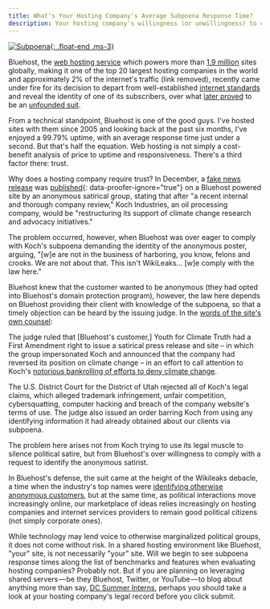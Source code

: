 ```yaml
---
title: What's Your Hosting Company's Average Subpoena Response Time?
description: Your hosting company's willingness (or unwillingness) to comply with Subpoenas may soon be seen as a competitive feature.
---
```


[![Subpoena](http://farm1.staticflickr.com/157/391427627_62f2a23df4_n.jpg){: .float-end .ms-3}](http://www.flickr.com/photos/timsamoff/391427627/)

Bluehost, the [web hosting service](http://en.wikipedia.org/wiki/Web_hosting_service) which powers more than [1.9 million](http://en.wikipedia.org/wiki/Bluehost) sites globally, making it one of the top 20 largest hosting companies in the world and approximately 2% of the internet's traffic (link removed), recently came under fire for its decision to depart from well-established [internet standards](http://pubcit.typepad.com/clpblog/2010/07/two-new-cases-on-internet-anonymity.html) and reveal the identity of one of its subscribers, over what [later proved](http://www.sltrib.com/sltrib/money/51780456-79/koch-company-judge-federal.html.csp) to be an [unfounded suit](http://pubcit.typepad.com/files/kochindustries.pdf).

From a technical standpoint, Bluehost is one of the good guys. I've hosted sites with them since 2005 and looking back at the past six months, I've enjoyed a 99.79% uptime, with an average response time just under a second. But that's half the equation. Web hosting is not simply a cost-benefit analysis of price to uptime and responsiveness. There's a third factor there: trust.

Why does a hosting company require trust? In December, a [fake news release](http://www.scribd.com/doc/45044630/Koch-Industries-on-Climate-Science) was [published](http://www.nytimes.com/2011/02/14/business/media/14link.html?_r=1){: data-proofer-ignore="true"} on a Bluehost powered site by an anonymous satirical group, stating that after "a recent internal and thorough company review," Koch Industries, an oil processing company, would be "restructuring its support of climate change research and advocacy initiatives."

The problem occurred, however, when Bluehost was over eager to comply with Koch's subpoena demanding the identity of the anonymous poster, arguing, "[w]e are not in the business of harboring, you know, felons and crooks. We are not about that. This isn't WikiLeaks… [w]e comply with the law here."

Bluehost knew that the customer wanted to be anonymous (they had opted into Bluehost's domain protection program), however, the law here depends on Bluehost providing their client with knowledge of the subpoena, so that a timely objection can be heard by the issuing judge. In the [words of the site's own counsel](http://pubcit.typepad.com/clpblog/2011/05/federal-court-dismisses-koch-brothers-trademark-suit-over-climate-change-prank.html):

The judge ruled that [Bluehost's customer,] Youth for Climate Truth had a First Amendment right to issue a satirical press release and site – in which the group impersonated Koch and announced that the company had reversed its position on climate change – in an effort to call attention to Koch's [notorious bankrolling of efforts to deny climate change](http://www.greenpeace.org/usa/en/campaigns/global-warming-and-energy/polluterwatch/koch-industries/).

The U.S. District Court for the District of Utah rejected all of Koch's legal claims, which alleged trademark infringement, unfair competition, cybersquatting, computer hacking and breach of the company website's terms of use. The judge also issued an order barring Koch from using any identifying information it had already obtained about our clients via subpoena.

The problem here arises not from Koch trying to use its legal muscle to silence political satire, but from Bluehost's over willingness to comply with a request to identify the anonymous satirist.

In Bluehost's defense, the suit came at the height of the Wikileaks debacle, a time when the industry's top names were [identifying otherwise anonymous customers](https://ben.balter.com/2011/01/11/twitter-goes-to-bat-for-wikileaks/), but at the same time, as political interactions move increasingly online, our marketplace of ideas relies increasingly on hosting companies and internet services providers to remain good political citizens (not simply corporate ones).

While technology may lend voice to otherwise marginalized political groups, it does not come without risk. In a shared hosting environment like Bluehost, "your" site, is not necessarily "your" site. Will we begin to see subpoena response times along the list of benchmarks and features when evaluating hosting companies? Probably not. But if you are planning on leveraging shared servers — be they Bluehost, Twitter, or YouTube — to blog about anything more than say, [DC Summer Interns](http://dcinterns.blogspot.com/), perhaps you should take a look at your hosting company's legal record before you click submit.
